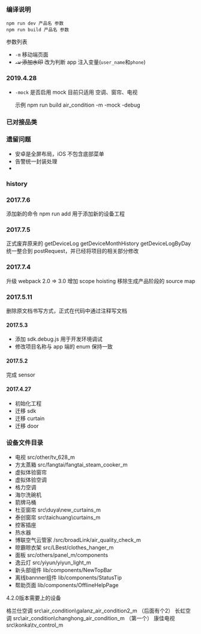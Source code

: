 ### 编译说明

```
npm run dev 产品名 参数
npm run build 产品名 参数
```

参数列表

- `-m` 移动端页面
- ~~`-w` 添加水印~~
  改为判断 app 注入变量(`user_name`和`phone`)

### 2019.4.28
- `-mock` 是否启用 mock 目前只适用 空调、窗帘、电视

  示例 npm run build air_condition -m -mock -debug

### 已对接品类

### 遗留问题

- 安卓是全屏布局，iOS 不包含底部菜单
- 告警统一封装处理
-

### history

### 2017.7.6

添加新的命令 npm run add <appName> 用于添加新的设备工程

### 2017.7.5

正式废弃原来的 getDeviceLog getDeviceMonthHistory getDeviceLogByDay
统一整合到 postRequest，并已经将项目的相关部分修改

### 2017.7.4

升级 webpack 2.0 => 3.0
增加 scope hoisting
移除生成产品阶段的 source map

### 2017.5.11

删除原文档书写方式，正式在代码中通过注释写文档

#### 2017.5.3

- 添加 sdk.debug.js 用于开发环境调试
- 修改项目名称与 app 端的 enum 保持一致

#### 2017.5.2

完成 sensor

#### 2017.4.27

- 初始化工程
- 迁移 sdk
- 迁移 curtain
- 迁移 door



### 设备文件目录
- 电视  src/other/tv_628_m
- 方太蒸箱 src/fangtai/fangtai_steam_cooker_m
- 虚拟体验窗帘
- 虚拟体验空调
- 格力空调
- 海尔洗碗机
- 箭牌马桶
- 杜亚窗帘  src\duya\new_curtains_m
- 泰创窗帘  src\taichuang\curtains_m
- 控客插座
- 热水器
- 博联空气云管家 /src/broadLink/air_quality_check_m
- 晾霸晾衣架 src/LBest/clothes_hanger_m
- 面板 src/others/panel_m/components
- 逸云灯 src/yiyun/yiyun_light_m
- 新头部组件 lib/components/NewTopBar
- 离线bannner组件 lib/components/StatusTip
- 帮助页面  lib/components/OfflineHelpPage



4.2.0版本需要上的设备

格兰仕空调 src\air_condition\galanz_air_condition2_m （后面有个2）
长虹空调 src\air_condition\changhong_air_condition_m （第一个）
康佳电视 src\konka\tv_control_m



















